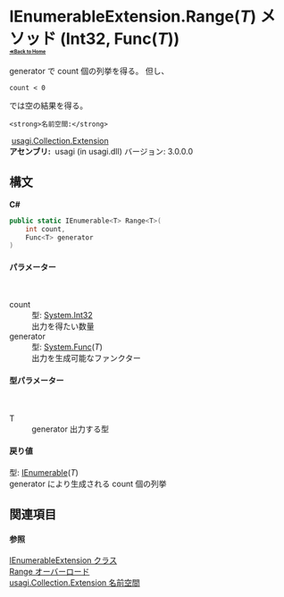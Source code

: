 # IEnumerableExtension.Range(*T*) メソッド (Int32, Func(*T*))<div style="font-size:30%"><a href="https://github.com/usagi/usagi.cs/blob/master/docs/Home.md">≪Back to Home</a></div> 

generator で count 個の列挙を得る。 但し、 
```
count < 0
```
 では空の結果を得る。


    <strong>名前空間:</strong>
&nbsp;<a href="N_usagi_Collection_Extension.md">usagi.Collection.Extension</a><br /><strong>アセンブリ:</strong>
&nbsp;usagi (in usagi.dll) バージョン: 3.0.0.0

## 構文

**C#**<br />
``` C#
public static IEnumerable<T> Range<T>(
	int count,
	Func<T> generator
)

```


#### パラメーター
&nbsp;<dl><dt>count</dt><dd>型: <a href="http://msdn2.microsoft.com/ja-jp/library/td2s409d" target="_blank">System.Int32</a><br />出力を得たい数量</dd><dt>generator</dt><dd>型: <a href="http://msdn2.microsoft.com/ja-jp/library/bb534960" target="_blank">System.Func</a>(*T*)<br />出力を生成可能なファンクター</dd></dl>

#### 型パラメーター
&nbsp;<dl><dt>T</dt><dd>generator 出力する型</dd></dl>

#### 戻り値
型: <a href="http://msdn2.microsoft.com/ja-jp/library/9eekhta0" target="_blank">IEnumerable</a>(*T*)<br />generator により生成される count 個の列挙

## 関連項目


#### 参照
<a href="T_usagi_Collection_Extension_IEnumerableExtension.md">IEnumerableExtension クラス</a><br /><a href="Overload_usagi_Collection_Extension_IEnumerableExtension_Range.md">Range オーバーロード</a><br /><a href="N_usagi_Collection_Extension.md">usagi.Collection.Extension 名前空間</a><br />